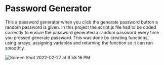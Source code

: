 # Password Generator 
This a password generator when you click the generate password button a random password is given. In this project the script.js file had to be coded correctly to ensure the password generated a random password every time you pressed generate password. This was done by creating functions, using arrays, assigning variables and returning the function so it can run smoothly. 

![Screen Shot 2022-02-27 at 6 58 16 PM](https://user-images.githubusercontent.com/98546041/155905831-99b8dc27-4ffa-4e61-8b1a-71727244ae31.png)
